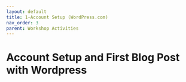 ```yaml
---
layout: default
title: 1-Account Setup (WordPress.com)
nav_order: 3
parent: Workshop Activities
---
```


# Account Setup and First Blog Post with Wordpress
